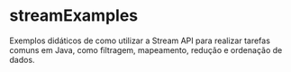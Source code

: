 # streamExamples
Exemplos didáticos de como utilizar a Stream API para realizar tarefas comuns em Java, como filtragem, mapeamento, redução e ordenação de dados.
